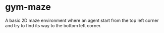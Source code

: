 # gym-maze
A basic 2D maze environment where an agent start from the top left corner and try to find its way to the bottom left corner.
